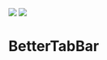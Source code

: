 [![](https://img.shields.io/endpoint?url=https%3A%2F%2Fswiftpackageindex.com%2Fapi%2Fpackages%2Fbircni%2FBetterTabBar%2Fbadge%3Ftype%3Dplatforms)](https://swiftpackageindex.com/bircni/BetterTabBar)
[![](https://img.shields.io/endpoint?url=https%3A%2F%2Fswiftpackageindex.com%2Fapi%2Fpackages%2Fbircni%2FBetterTabBar%2Fbadge%3Ftype%3Dswift-versions)](https://swiftpackageindex.com/bircni/BetterTabBar)

# BetterTabBar
